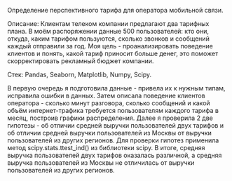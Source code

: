 Определение перспективного тарифа для оператора мобильной связи.

Описание: Клиентам телеком компании предлагают два тарифных плана.  В моём распоряжении данные 500 пользователей: кто они, откуда, каким тарифом пользуются, 
сколько звонков и сообщений каждый отправили за год.
Моя цель - проанализировать поведение клиентов и понять, какой тариф приносит больше денег, это поможет скорректировать рекламный бюджет компании.
  
Стек: Pandas, Seaborn, Matplotlib, Numpy, Scipy.

В первую очередь я подготовила данные - привела их к нужным типам, исправила ошибки в данных. Затем описала поведение клиентов оператора - сколько минут 
разговора, сколько сообщений и какой объём интернет-трафика требуется пользователям каждого тарифа в месяц, построив графики распределения. Далее я 
проверила 2 две гипотезы - об отличии средней выручки пользователей двух тарифов и об отличии средней выручки пользователей из Москвы от выручки 
пользователей из других регионов. Для проверки гипотез применила метод scipy.stats.ttest_ind() из библиотеки scipy. В итоге, средняя выручка пользователей
двух тарифов оказалась различной, а средняя выручка пользователей из Москвы не отличилась от выручки пользователей из других регионов.  

